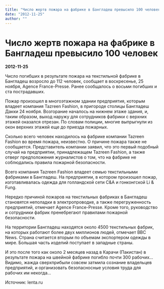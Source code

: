```yaml
---
title: "Число жертв пожара на фабрике в Бангладеш превысило 100 человек"
date: "2012-11-25"
author: ""
---
```


# Число жертв пожара на фабрике в Бангладеш превысило 100 человек

**2012-11-25** 

Число погибших в результате пожара на текстильной фабрике в Бангладеш возросло до 112 человек, сообщает в воскресенье, 25 ноября, Agence France-Presse. Ранее сообщалось о восьми погибших и ста пострадавших. 



 Пожар произошел в многоэтажном здании предприятия, которым владеет компания Tazreen Fashion, в пригороде столицы Бангладеш Дакки 24 ноября. Возгорание началось на нижнем этаже здания, и, таким образом, выход наружу для сотрудников фабрики с верхних этажей оказался отрезан. По словам полиции, многие выпрыгнули из окон верхних этажей еще до приезда пожарных. 



 Сколько всего человек находилось на фабрике компании Tazreen Fashion во время пожара, неизвестно. О причине пожара также не сообщается. Представитель компании заявил, что это первый подобный случай на предприятии, принадлежащем Tazreen Fashion, а также отверг предположения журналистов о том, что на фабрике не соблюдались правила пожарной безопасности. 



 Всего компания Tazreen Fashion владеет семью текстильными фабриками в Бангладеш. На предприятии, в котором произошел пожар, изготавливалась одежда для голландской сети C&A и гонконгской Li & Fung. 



 Нередко причиной пожаров на текстильных фабриках в Бангладеш становятся неполадки в электропроводке, а также перегруженность предприятий, отмечает Agence France-Presse. Кроме того, руководство и сотрудники фабрик пренебрегают правилами пожарной безопасности. 



 На территории Бангладеш находятся около 4500 текстильных фабрик, на которых работают более двух миллионов людей, отмечает BBC News. Страна считается вторым по объемам экспортером одежды в мире. Большая часть изделий поступает в западные страны.

И это после того как около 2 месяцев назад в Карачи (Пакистан) в результате пожара на швейной фабрике погибло почти 300 рабочих... Видимо, жажда сверхприбыли совсем затмила сознание владельцев предприятий, и организовать безопасносные условия труда для рабочих им некогда...

Источник: lenta.ru